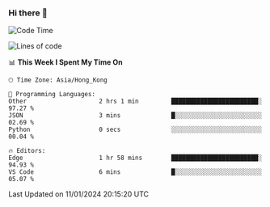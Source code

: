 ### Hi there 👋

<!--
**nicehiro/nicehiro** is a ✨ _special_ ✨ repository because its `README.md` (this file) appears on your GitHub profile.

Here are some ideas to get you started:

- 🔭 I’m currently working on ...
- 🌱 I’m currently learning ...
- 👯 I’m looking to collaborate on ...
- 🤔 I’m looking for help with ...
- 💬 Ask me about ...
- 📫 How to reach me: ...
- 😄 Pronouns: ...
- ⚡ Fun fact: ...
-->

<!--START_SECTION:waka-->
![Code Time](http://img.shields.io/badge/Code%20Time-189%20hrs%2054%20mins-blue)

![Lines of code](https://img.shields.io/badge/From%20Hello%20World%20I%27ve%20Written-2.6%20million%20lines%20of%20code-blue)

📊 **This Week I Spent My Time On** 

```text
🕑︎ Time Zone: Asia/Hong_Kong

💬 Programming Languages: 
Other                    2 hrs 1 min         ████████████████████████░   97.27 % 
JSON                     3 mins              █░░░░░░░░░░░░░░░░░░░░░░░░   02.69 % 
Python                   0 secs              ░░░░░░░░░░░░░░░░░░░░░░░░░   00.04 % 

🔥 Editors: 
Edge                     1 hr 58 mins        ████████████████████████░   94.93 % 
VS Code                  6 mins              █░░░░░░░░░░░░░░░░░░░░░░░░   05.07 % 
```


 Last Updated on 11/01/2024 20:15:20 UTC
<!--END_SECTION:waka-->
